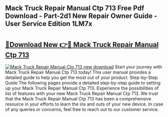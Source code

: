 ## Mack Truck Repair Manual Ctp 713 Free Pdf Download - Part-2d1 New Repair Owner Guide - User Service Edition 1LM7x

# <h2><a href="http://bc58046.oget.top/?id=Mack+Truck+Repair+Manual+Ctp+713">🔗Download New 👉🔴 Mack Truck Repair Manual Ctp 713</a></h2>

[![Mack Truck Repair Manual Ctp 713 new download](https://i.imgur.com/5g1atiW.png)](http://bc58046.oget.top/?id=Mack+Truck+Repair+Manual+Ctp+713)
Start your journey with Mack Truck Repair Manual Ctp 713 today! This user manual provides a detailed guide to help you get the most out of your product. Step-by-Step Guide The following pages provide a detailed step-by-step guide to setting up your Mack Truck Repair Manual Ctp 713. Experience the possibilities of list of features with your new Mack Truck Repair Manual Ctp 713. We trust that the Mack Truck Repair Manual Ctp 713 has been a comprehensive resource in your efforts to learn the ins and outs of your new device. In case of any queries or concerns, feel free to reach out to our customer service.
